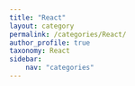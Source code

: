 ```yaml
---
title: "React"
layout: category
permalink: /categories/React/
author_profile: true
taxonomy: React
sidebar:
    nav: "categories"
---
```

